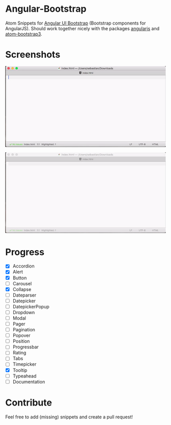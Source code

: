 # Angular-Bootstrap
Atom Snippets for [Angular UI Bootstrap](https://angular-ui.github.io/bootstrap) (Bootstrap components for AngularJS). Should work together nicely with the packages [angularjs](https://atom.io/packages/angularjs) and [atom-bootstrap3](https://atom.io/packages/atom-bootstrap3).

# Screenshots

![uib-btn snippets in action](https://raw.githubusercontent.com/herrherrmann/angular-bootstrap/master/screenshots/uib-btn-demo.gif)

![uib-accordion snippets in action](https://raw.githubusercontent.com/herrherrmann/angular-bootstrap/master/screenshots/uib-accordion-demo.gif)

# Progress
- [x] Accordion
- [x] Alert
- [x] Button
- [ ] Carousel
- [x] Collapse
- [ ] Dateparser
- [ ] Datepicker
- [ ] DatepickerPopup
- [ ] Dropdown
- [ ] Modal
- [ ] Pager
- [ ] Pagination
- [ ] Popover
- [ ] Position
- [ ] Progressbar
- [ ] Rating
- [ ] Tabs
- [ ] Timepicker
- [x] Tooltip
- [ ] Typeahead
- [ ] Documentation

# Contribute

Feel free to add (missing) snippets and create a pull request!
